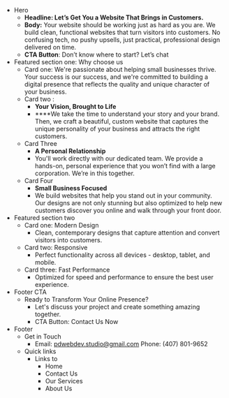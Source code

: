 - Hero
    - **Headline: Let’s Get You a Website That Brings in Customers.**
    - **Body:** Your website should be working just as hard as you are. We build clean, functional websites that turn visitors into customers. No confusing tech, no pushy upsells, just practical, professional design delivered on time.
    - **CTA Button**: Don’t know where to start? Let’s chat
- Featured section one: Why choose us
    - Card one: We're passionate about helping small businesses thrive. Your success is our success, and we're committed to building a digital presence that reflects the quality and unique character of your business.
    - Card two :
        - **Your Vision, Brought to Life**
        - ****We take the time to understand your story and your brand. Then, we craft a beautiful, custom website that captures the unique personality of your business and attracts the right customers.
    - Card Three
        - **A Personal Relationship**
        - You'll work directly with our dedicated team. We provide a hands-on, personal experience that you won’t find with a large corporation. We’re in this together.
    - Card Four
        - **Small Business Focused**
        - We build websites that help you stand out in your community. Our designs are not only stunning but also optimized to help new customers discover you online and walk through your front door.
- Featured section two
    - Card one: Modern Design
        - Clean, contemporary designs that capture attention and convert visitors into customers.
    - Card two: Responsive
        - Perfect functionality across all devices - desktop, tablet, and mobile.
    - Card three: Fast Performance
        - Optimized for speed and performance to ensure the best user experience.
- Footer CTA
    - Ready to Transform Your Online Presence?
        - Let's discuss your project and create something amazing together.
        - CTA Button: Contact Us Now
- Footer
    - Get in Touch
        - Email: [pdwebdev.studio@gmail.com](mailto:pdwebdev.studio@gmail.com)
        Phone: (407) 801-9652
    - Quick links
        - Links to
            - Home
            - Contact Us
            - Our Services
            - About Us